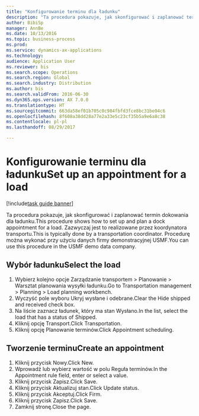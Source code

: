 ```yaml
--- 
title: "Konfigurowanie terminu dla ładunku"
description: "Ta procedura pokazuje, jak skonfigurować i zaplanować termin dokowania dla ładunku."
author: BibiSp
manager: AnnBe
ms.date: 10/13/2016
ms.topic: business-process
ms.prod: 
ms.service: dynamics-ax-applications
ms.technology: 
audience: Application User
ms.reviewer: bis
ms.search.scope: Operations
ms.search.region: Global
ms.search.industry: Distribution
ms.author: bis
ms.search.validFrom: 2016-06-30
ms.dyn365.ops.version: AX 7.0.0
ms.translationtype: HT
ms.sourcegitcommit: 663da58ef01b705c0c984fbfd3fce8bc31be04c6
ms.openlocfilehash: 8f608a38dd28a77e2a33e5c23cf35b5a9e6a8c38
ms.contentlocale: pl-pl
ms.lasthandoff: 08/29/2017

---
```

# <a name="set-up-an-appointment-for-a-load"></a><span data-ttu-id="2bbb2-103">Konfigurowanie terminu dla ładunku</span><span class="sxs-lookup"><span data-stu-id="2bbb2-103">Set up an appointment for a load</span></span>

[!include[task guide banner](../../includes/task-guide-banner.md)]

<span data-ttu-id="2bbb2-104">Ta procedura pokazuje, jak skonfigurować i zaplanować termin dokowania dla ładunku.</span><span class="sxs-lookup"><span data-stu-id="2bbb2-104">This procedure shows how to set up and plan a dock appointment for a load.</span></span> <span data-ttu-id="2bbb2-105">Zazwyczaj jest to realizowane przez koordynatora transportu.</span><span class="sxs-lookup"><span data-stu-id="2bbb2-105">This is typically done by a transportation coordinator.</span></span> <span data-ttu-id="2bbb2-106">Procedurę można wykonać przy użyciu danych firmy demonstracyjnej USMF.</span><span class="sxs-lookup"><span data-stu-id="2bbb2-106">You can use this procedure in the USMF demo data company.</span></span>


## <a name="select-the-load"></a><span data-ttu-id="2bbb2-107">Wybór ładunku</span><span class="sxs-lookup"><span data-stu-id="2bbb2-107">Select the load</span></span>
1. <span data-ttu-id="2bbb2-108">Wybierz kolejno opcje Zarządzanie transportem > Planowanie > Warsztat planowania wysyłki ładunku.</span><span class="sxs-lookup"><span data-stu-id="2bbb2-108">Go to Transportation management > Planning > Load planning workbench.</span></span>
2. <span data-ttu-id="2bbb2-109">Wyczyść pole wyboru Ukryj wysłane i odebrane.</span><span class="sxs-lookup"><span data-stu-id="2bbb2-109">Clear the Hide shipped and received check box.</span></span>
3. <span data-ttu-id="2bbb2-110">Na liście zaznacz ładunek, który ma stan Wysłano.</span><span class="sxs-lookup"><span data-stu-id="2bbb2-110">In the list, select the load that has a status of Shipped.</span></span>
4. <span data-ttu-id="2bbb2-111">Kliknij opcję Transport.</span><span class="sxs-lookup"><span data-stu-id="2bbb2-111">Click Transportation.</span></span>
5. <span data-ttu-id="2bbb2-112">Kliknij opcję Planowanie terminów.</span><span class="sxs-lookup"><span data-stu-id="2bbb2-112">Click Appointment scheduling.</span></span>

## <a name="create-an-appointment"></a><span data-ttu-id="2bbb2-113">Tworzenie terminu</span><span class="sxs-lookup"><span data-stu-id="2bbb2-113">Create an appointment</span></span>
1. <span data-ttu-id="2bbb2-114">Kliknij przycisk Nowy.</span><span class="sxs-lookup"><span data-stu-id="2bbb2-114">Click New.</span></span>
2. <span data-ttu-id="2bbb2-115">Wprowadź lub wybierz wartość w polu Reguła terminów.</span><span class="sxs-lookup"><span data-stu-id="2bbb2-115">In the Appointment rule field, enter or select a value.</span></span>
3. <span data-ttu-id="2bbb2-116">Kliknij przycisk Zapisz.</span><span class="sxs-lookup"><span data-stu-id="2bbb2-116">Click Save.</span></span>
4. <span data-ttu-id="2bbb2-117">Kliknij przycisk Aktualizuj stan.</span><span class="sxs-lookup"><span data-stu-id="2bbb2-117">Click Update status.</span></span>
5. <span data-ttu-id="2bbb2-118">Kliknij przycisk Akceptuj.</span><span class="sxs-lookup"><span data-stu-id="2bbb2-118">Click Firm.</span></span>
6. <span data-ttu-id="2bbb2-119">Kliknij przycisk Zapisz.</span><span class="sxs-lookup"><span data-stu-id="2bbb2-119">Click Save.</span></span>
7. <span data-ttu-id="2bbb2-120">Zamknij stronę.</span><span class="sxs-lookup"><span data-stu-id="2bbb2-120">Close the page.</span></span>


